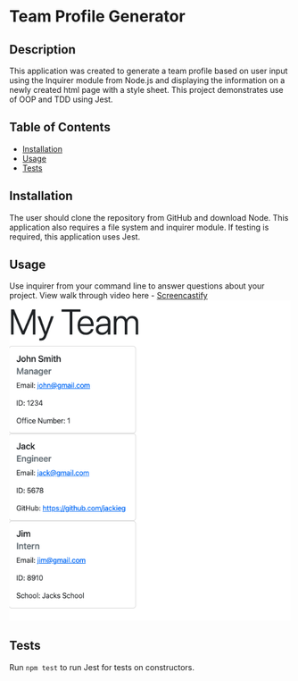 # Team Profile Generator

## Description

This application was created to generate a team profile based on user input using the Inquirer module from Node.js and displaying the information on a newly created html page with a style sheet. This project demonstrates use of OOP and TDD using Jest.

## Table of Contents

- [Installation](#installation)
- [Usage](#usage)
- [Tests](#tests)

## Installation

The user should clone the repository from GitHub and download Node. This application also requires a file system and inquirer module. If testing is required, this application uses Jest.

## Usage

Use inquirer from your command line to answer questions about your project.
View walk through video here - [Screencastify](https://drive.google.com/file/d/1yGlcQe2tXnBrauoR5QbUMK9JtOZSqC55/view?usp=sharing)<br>
<img src="./assets/teamprofile.png">

## Tests

Run `npm test` to run Jest for tests on constructors.
